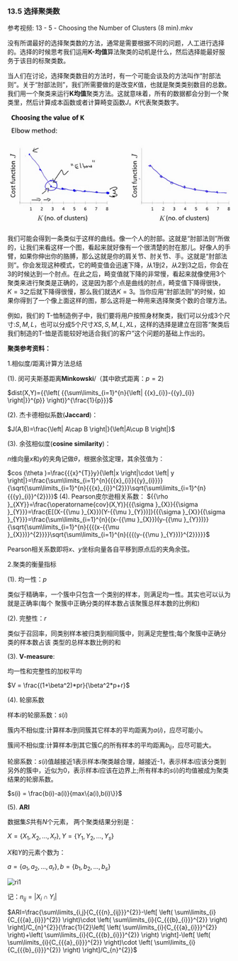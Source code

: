 ### 13.5 选择聚类数

参考视频: 13 - 5 - Choosing the Number of Clusters (8 min).mkv

没有所谓最好的选择聚类数的方法，通常是需要根据不同的问题，人工进行选择的。选择的时候思考我们运用**K-均值**算法聚类的动机是什么，然后选择能最好服务于该目的标聚类数。

当人们在讨论，选择聚类数目的方法时，有一个可能会谈及的方法叫作“肘部法则”。关于“肘部法则”，我们所需要做的是改变$K$值，也就是聚类类别数目的总数。我们用一个聚类来运行**K均值**聚类方法。这就意味着，所有的数据都会分到一个聚类里，然后计算成本函数或者计算畸变函数$J$。$K$代表聚类数字。

![](../../images/f3ddc6d751cab7aba7a6f8f44794e975.png)

我们可能会得到一条类似于这样的曲线。像一个人的肘部。这就是“肘部法则”所做的，让我们来看这样一个图，看起来就好像有一个很清楚的肘在那儿。好像人的手臂，如果你伸出你的胳膊，那么这就是你的肩关节、肘关节、手。这就是“肘部法则”。你会发现这种模式，它的畸变值会迅速下降，从1到2，从2到3之后，你会在3的时候达到一个肘点。在此之后，畸变值就下降的非常慢，看起来就像使用3个聚类来进行聚类是正确的，这是因为那个点是曲线的肘点，畸变值下降得很快，$K=3$之后就下降得很慢，那么我们就选$K=3$。当你应用“肘部法则”的时候，如果你得到了一个像上面这样的图，那么这将是一种用来选择聚类个数的合理方法。

例如，我们的 T-恤制造例子中，我们要将用户按照身材聚类，我们可以分成3个尺寸:$S,M,L$，也可以分成5个尺寸$XS,S,M,L,XL$，这样的选择是建立在回答“聚类后我们制造的T-恤是否能较好地适合我们的客户”这个问题的基础上作出的。

**聚类参考资料：**

1.相似度/距离计算方法总结

(1). 闵可夫斯基距离**Minkowski**/（其中欧式距离：$p=2$) 

$dist(X,Y)={{\left( {{\sum\limits_{i=1}^{n}{\left| {{x}_{i}}-{{y}_{i}} \right|}}^{p}} \right)}^{\frac{1}{p}}}$

(2). 杰卡德相似系数(**Jaccard**)：

$J(A,B)=\frac{\left| A\cap B \right|}{\left|A\cup B \right|}$

(3). 余弦相似度(**cosine similarity**)：

$n$维向量$x$和$y$的夹角记做$\theta$，根据余弦定理，其余弦值为：

$cos (\theta )=\frac{{{x}^{T}}y}{\left|x \right|\cdot \left| y \right|}=\frac{\sum\limits_{i=1}^{n}{{{x}_{i}}{{y}_{i}}}}{\sqrt{\sum\limits_{i=1}^{n}{{{x}_{i}}^{2}}}\sqrt{\sum\limits_{i=1}^{n}{{{y}_{i}}^{2}}}}$
(4). Pearson皮尔逊相关系数：
${{\rho }_{XY}}=\frac{\operatorname{cov}(X,Y)}{{{\sigma }_{X}}{{\sigma }_{Y}}}=\frac{E[(X-{{\mu }_{X}})(Y-{{\mu }_{Y}})]}{{{\sigma }_{X}}{{\sigma }_{Y}}}=\frac{\sum\limits_{i=1}^{n}{(x-{{\mu }_{X}})(y-{{\mu }_{Y}})}}{\sqrt{\sum\limits_{i=1}^{n}{{{(x-{{\mu }_{X}})}^{2}}}}\sqrt{\sum\limits_{i=1}^{n}{{{(y-{{\mu }_{Y}})}^{2}}}}}$

Pearson相关系数即将$x$、$y$坐标向量各自平移到原点后的夹角余弦。

2.聚类的衡量指标

(1). 均一性：$p$

类似于精确率，一个簇中只包含一个类别的样本，则满足均一性。其实也可以认为就是正确率(每个 聚簇中正确分类的样本数占该聚簇总样本数的比例和)

(2). 完整性：$r$

类似于召回率，同类别样本被归类到相同簇中，则满足完整性;每个聚簇中正确分类的样本数占该 
类型的总样本数比例的和

(3). **V-measure**:

均一性和完整性的加权平均 

$V = \frac{(1+\beta^2)*pr}{\beta^2*p+r}$

(4). 轮廓系数

样本$i$的轮廓系数：$s(i)$

簇内不相似度:计算样本$i$到同簇其它样本的平均距离为$a(i)$，应尽可能小。

簇间不相似度:计算样本$i$到其它簇$C_j$的所有样本的平均距离$b_{ij}$，应尽可能大。

轮廓系数：$s(i)$值越接近1表示样本$i$聚类越合理，越接近-1，表示样本$i$应该分类到 另外的簇中，近似为0，表示样本$i$应该在边界上;所有样本的$s(i)$的均值被成为聚类结果的轮廓系数。 

$s(i) = \frac{b(i)-a(i)}{max\{a(i),b(i)\}}$

(5). **ARI**

数据集$S$共有$N$个元素，  两个聚类结果分别是：

$X=\{{{X}_{1}},{{X}_{2}},...,{{X}_{r}}\},Y=\{{{Y}_{1}},{{Y}_{2}},...,{{Y}_{s}}\}$

$X$和$Y$的元素个数为：

$a=\{{{a}_{1}},{{a}_{2}},...,{{a}_{r}}\},b=\{{{b}_{1}},{{b}_{2}},...,{{b}_{s}}\}$

![ri1](/Ari11.png)

记：${{n}_{ij}}=\left| {{X}_{i}}\cap {{Y}_{i}} \right|$

$ARI=\frac{\sum\limits_{i,j}{C_{{{n}_{ij}}}^{2}}-\left[ \left( \sum\limits_{i}{C_{{{a}_{i}}}^{2}} \right)\cdot \left( \sum\limits_{i}{C_{{{b}_{i}}}^{2}} \right) \right]/C_{n}^{2}}{\frac{1}{2}\left[ \left( \sum\limits_{i}{C_{{{a}_{i}}}^{2}} \right)+\left( \sum\limits_{i}{C_{{{b}_{i}}}^{2}} \right) \right]-\left[ \left( \sum\limits_{i}{C_{{{a}_{i}}}^{2}} \right)\cdot \left( \sum\limits_{i}{C_{{{b}_{i}}}^{2}} \right) \right]/C_{n}^{2}}$

